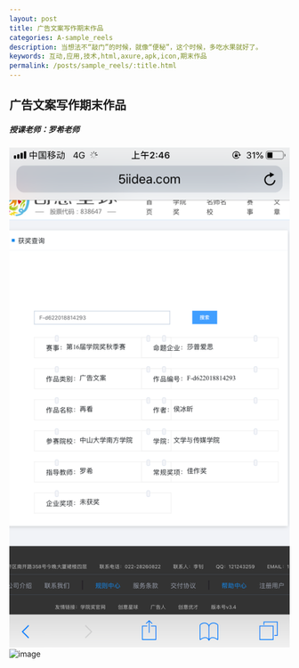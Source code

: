 ```yaml
---
layout: post
title: 广告文案写作期末作品
categories: A-sample_reels
description: 当想法不“敲门”的时候，就像“便秘”，这个时候，多吃水果就好了。
keywords: 互动,应用,技术,html,axure,apk,icon,期末作品
permalink: /posts/sample_reels/:title.html
---  
```

## 广告文案写作期末作品
##### 授课老师：罗希老师

> 
![image](/images/work/copywriting-award.png)
![image](/images/work/copywriting-award-conten.png)
